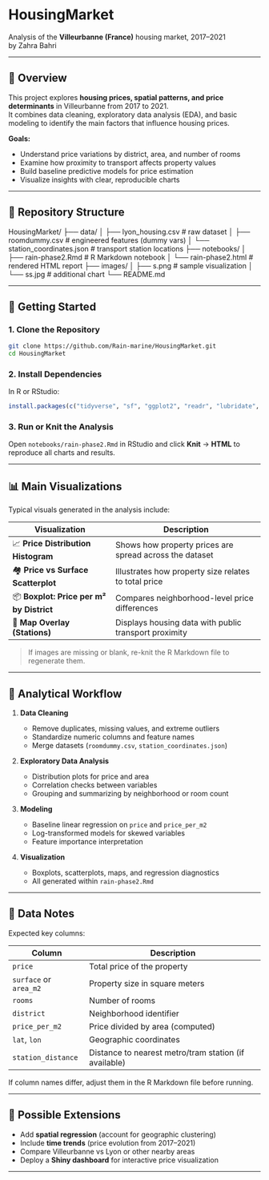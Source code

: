 
# HousingMarket

Analysis of the **Villeurbanne (France)** housing market, 2017–2021  
by Zahra Bahri

---

## 📄 Overview

This project explores **housing prices, spatial patterns, and price determinants** in Villeurbanne from 2017 to 2021.  
It combines data cleaning, exploratory data analysis (EDA), and basic modeling to identify the main factors that influence housing prices.

**Goals:**
- Understand price variations by district, area, and number of rooms  
- Examine how proximity to transport affects property values  
- Build baseline predictive models for price estimation  
- Visualize insights with clear, reproducible charts  

---

## 📁 Repository Structure

HousingMarket/
├── data/
│ ├── lyon_housing.csv # raw dataset
│ ├── roomdummy.csv # engineered features (dummy vars)
│ └── station_coordinates.json # transport station locations
├── notebooks/
│ ├── rain-phase2.Rmd # R Markdown notebook
│ └── rain-phase2.html # rendered HTML report
├── images/
│ ├── s.png # sample visualization
│ └── ss.jpg # additional chart
└── README.md



---

## 🚀 Getting Started

### 1. Clone the Repository
```bash
git clone https://github.com/Rain-marine/HousingMarket.git
cd HousingMarket
````

### 2. Install Dependencies

In R or RStudio:

```r
install.packages(c("tidyverse", "sf", "ggplot2", "readr", "lubridate", "janitor"))
```

### 3. Run or Knit the Analysis

Open `notebooks/rain-phase2.Rmd` in RStudio and click **Knit** → **HTML** to reproduce all charts and results.

---

## 📊 Main Visualizations

Typical visuals generated in the analysis include:

| Visualization                            | Description                                             |
| ---------------------------------------- | ------------------------------------------------------- |
| 📈 **Price Distribution Histogram**      | Shows how property prices are spread across the dataset |
| 🏘 **Price vs Surface Scatterplot**      | Illustrates how property size relates to total price    |
| 📦 **Boxplot: Price per m² by District** | Compares neighborhood-level price differences           |
| 🚉 **Map Overlay (Stations)**            | Displays housing data with public transport proximity   |

> If images are missing or blank, re-knit the R Markdown file to regenerate them.

---

## 🧮 Analytical Workflow

1. **Data Cleaning**

   * Remove duplicates, missing values, and extreme outliers
   * Standardize numeric columns and feature names
   * Merge datasets (`roomdummy.csv`, `station_coordinates.json`)

2. **Exploratory Data Analysis**

   * Distribution plots for price and area
   * Correlation checks between variables
   * Grouping and summarizing by neighborhood or room count

3. **Modeling**

   * Baseline linear regression on `price` and `price_per_m2`
   * Log-transformed models for skewed variables
   * Feature importance interpretation

4. **Visualization**

   * Boxplots, scatterplots, maps, and regression diagnostics
   * All generated within `rain-phase2.Rmd`

---

## 🧾 Data Notes

Expected key columns:

| Column                 | Description                                           |
| ---------------------- | ----------------------------------------------------- |
| `price`                | Total price of the property                           |
| `surface` or `area_m2` | Property size in square meters                        |
| `rooms`                | Number of rooms                                       |
| `district`             | Neighborhood identifier                               |
| `price_per_m2`         | Price divided by area (computed)                      |
| `lat`, `lon`           | Geographic coordinates                                |
| `station_distance`     | Distance to nearest metro/tram station (if available) |

If column names differ, adjust them in the R Markdown file before running.

---

## 🧠 Possible Extensions

* Add **spatial regression** (account for geographic clustering)
* Include **time trends** (price evolution from 2017–2021)
* Compare Villeurbanne vs Lyon or other nearby areas
* Deploy a **Shiny dashboard** for interactive price visualization

---

